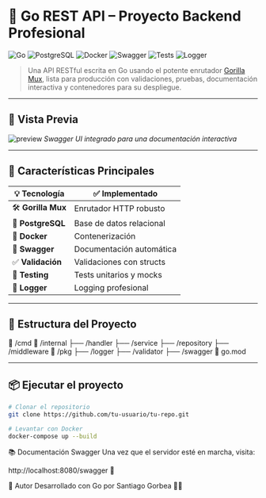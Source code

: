 # 🐹 Go REST API – Proyecto Backend Profesional

![Go](https://img.shields.io/badge/Go-1.21-blue?logo=go)
![PostgreSQL](https://img.shields.io/badge/PostgreSQL-15-blue?logo=postgresql)
![Docker](https://img.shields.io/badge/Docker-ready-blue?logo=docker)
![Swagger](https://img.shields.io/badge/Swagger-UI-green?logo=swagger)
![Tests](https://img.shields.io/badge/Tests-passing-brightgreen?logo=pytest)
![Logger](https://img.shields.io/badge/Logger-active-lightgrey?logo=logstash)

> Una API RESTful escrita en Go usando el potente enrutador [Gorilla Mux](https://github.com/gorilla/mux), lista para producción con validaciones, pruebas, documentación interactiva y contenedores para su despliegue.

---

## 📸 Vista Previa

![preview](https://user-images.githubusercontent.com/your-image-path/swagger-ui-preview.png)
*Swagger UI integrado para una documentación interactiva*

---

## 🚀 Características Principales

| 💡 Tecnología       | ✅ Implementado          |
|---------------------|--------------------------|
| 🛠 **Gorilla Mux**   | Enrutador HTTP robusto   |
| 🐘 **PostgreSQL**    | Base de datos relacional |
| 🐳 **Docker**        | Contenerización          |
| 📜 **Swagger**       | Documentación automática |
| ✅ **Validación**     | Validaciones con structs |
| 🧪 **Testing**        | Tests unitarios y mocks  |
| 📝 **Logger**         | Logging profesional  |

---

## 🧰 Estructura del Proyecto

📁 /cmd
📁 /internal
├── /handler
├── /service
├── /repository
├── /middleware
📁 /pkg
├── /logger
├── /validator
├── /swagger
📄 go.mod


---

## 📦 Ejecutar el proyecto

```bash
# Clonar el repositorio
git clone https://github.com/tu-usuario/tu-repo.git

# Levantar con Docker
docker-compose up --build
```

📚 Documentación Swagger
Una vez que el servidor esté en marcha, visita:

http://localhost:8080/swagger 🧭

🧪 Autor
Desarrollado con Go por Santiago Gorbea 👨‍💻
